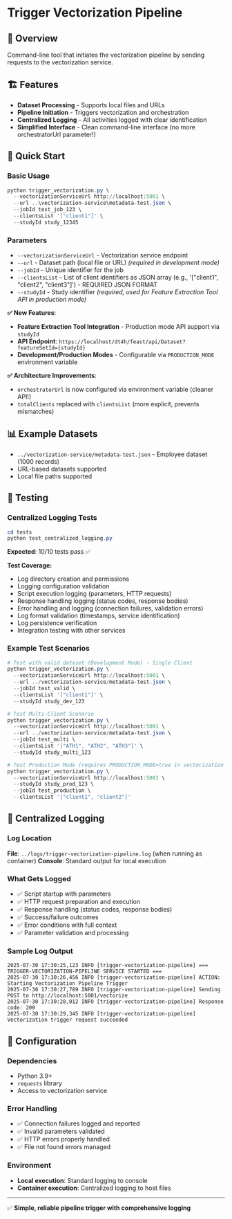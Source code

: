 # Trigger Vectorization Pipeline

## 🎯 Overview
Command-line tool that initiates the vectorization pipeline by sending requests to the vectorization service.

## 🏗️ Features
- **Dataset Processing** - Supports local files and URLs
- **Pipeline Initiation** - Triggers vectorization and orchestration
- **Centralized Logging** - All activities logged with clear identification
- **Simplified Interface** - Clean command-line interface (no more orchestratorUrl parameter!)

## 🚀 Quick Start

### Basic Usage
```powershell
python trigger_vectorization.py \
  --vectorizationServiceUrl http://localhost:5001 \
  --url ..\vectorization-service\metadata-test.json \
  --jobId test_job_123 \
  --clientsList '["client1"]' \
  --studyId study_12345
```

### Parameters
- `--vectorizationServiceUrl` - Vectorization service endpoint
- `--url` - Dataset path (local file or URL) *(required in development mode)*
- `--jobId` - Unique identifier for the job
- `--clientsList` - List of client identifiers as JSON array (e.g., '["client1", "client2", "client3"]') - REQUIRED JSON FORMAT
- `--studyId` - Study identifier *(required, used for Feature Extraction Tool API in production mode)*

**✅ New Features**:
- **Feature Extraction Tool Integration** - Production mode API support via `studyId`
- **API Endpoint**: `https://localhost/dt4h/feast/api/Dataset?featureSetId={studyId}`
- **Development/Production Modes** - Configurable via `PRODUCTION_MODE` environment variable

**✅ Architecture Improvements**:
- `orchestratorUrl` is now configured via environment variable (cleaner API!)
- `totalClients` replaced with `clientsList` (more explicit, prevents mismatches)

## 📊 Example Datasets
- `../vectorization-service/metadata-test.json` - Employee dataset (1000 records)
- URL-based datasets supported
- Local file paths supported

## 🧪 Testing

### Centralized Logging Tests
```powershell
cd tests
python test_centralized_logging.py
```
**Expected**: 10/10 tests pass ✅

**Test Coverage:**
- Log directory creation and permissions
- Logging configuration validation
- Script execution logging (parameters, HTTP requests)
- Response handling logging (status codes, response bodies)
- Error handling and logging (connection failures, validation errors)
- Log format validation (timestamps, service identification)
- Log persistence verification
- Integration testing with other services

### Example Test Scenarios
```powershell
# Test with valid dataset (Development Mode) - Single Client
python trigger_vectorization.py \
  --vectorizationServiceUrl http://localhost:5001 \
  --url ../vectorization-service/metadata-test.json \
  --jobId test_valid \
  --clientsList '["client1"]' \
  --studyId study_dev_123

# Test Multi-Client Scenario
python trigger_vectorization.py \
  --vectorizationServiceUrl http://localhost:5001 \
  --url ../vectorization-service/metadata-test.json \
  --jobId test_multi \
  --clientsList '["ATH1", "ATH2", "ATH3"]' \
  --studyId study_multi_123

# Test Production Mode (requires PRODUCTION_MODE=true in vectorization-service)
python trigger_vectorization.py \
  --vectorizationServiceUrl http://localhost:5001 \
  --studyId study_prod_123 \
  --jobId test_production \
  --clientsList '["client1", "client2"]'
```

## 📄 Centralized Logging

### Log Location
**File**: `../logs/trigger-vectorization-pipeline.log` (when running as container)
**Console**: Standard output for local execution

### What Gets Logged
- ✅ Script startup with parameters
- ✅ HTTP request preparation and execution
- ✅ Response handling (status codes, response bodies)
- ✅ Success/failure outcomes
- ✅ Error conditions with full context
- ✅ Parameter validation and processing

### Sample Log Output
```
2025-07-30 17:30:25,123 INFO [trigger-vectorization-pipeline] === TRIGGER-VECTORIZATION-PIPELINE SERVICE STARTED ===
2025-07-30 17:30:26,456 INFO [trigger-vectorization-pipeline] ACTION: Starting Vectorization Pipeline Trigger
2025-07-30 17:30:27,789 INFO [trigger-vectorization-pipeline] Sending POST to http://localhost:5001/vectorize
2025-07-30 17:30:28,012 INFO [trigger-vectorization-pipeline] Response code: 200
2025-07-30 17:30:29,345 INFO [trigger-vectorization-pipeline] Vectorization trigger request succeeded
```

## 🔧 Configuration

### Dependencies
- Python 3.9+
- `requests` library
- Access to vectorization service

### Error Handling
- ✅ Connection failures logged and reported
- ✅ Invalid parameters validated
- ✅ HTTP errors properly handled
- ✅ File not found errors managed

### Environment
- **Local execution**: Standard logging to console
- **Container execution**: Centralized logging to host files

---
✅ **Simple, reliable pipeline trigger with comprehensive logging**